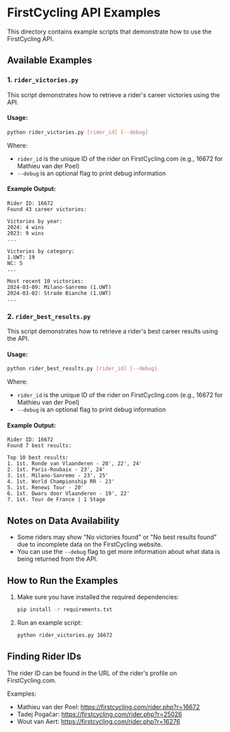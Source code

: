 # FirstCycling API Examples

This directory contains example scripts that demonstrate how to use the FirstCycling API.

## Available Examples

### 1. `rider_victories.py`

This script demonstrates how to retrieve a rider's career victories using the API.

#### Usage:

```bash
python rider_victories.py [rider_id] [--debug]
```

Where:
- `rider_id` is the unique ID of the rider on FirstCycling.com (e.g., 16672 for Mathieu van der Poel)
- `--debug` is an optional flag to print debug information

#### Example Output:

```
Rider ID: 16672
Found 43 career victories:

Victories by year:
2024: 4 wins
2023: 9 wins
...

Victories by category:
1.UWT: 19
NC: 5
...

Most recent 10 victories:
2024-03-09: Milano-Sanremo (1.UWT)
2024-03-02: Strade Bianche (1.UWT)
...
```

### 2. `rider_best_results.py`

This script demonstrates how to retrieve a rider's best career results using the API.

#### Usage:

```bash
python rider_best_results.py [rider_id] [--debug]
```

Where:
- `rider_id` is the unique ID of the rider on FirstCycling.com (e.g., 16672 for Mathieu van der Poel)
- `--debug` is an optional flag to print debug information

#### Example Output:

```
Rider ID: 16672
Found 7 best results:

Top 10 best results:
1. 1st. Ronde van Vlaanderen - 20', 22', 24'
2. 1st. Paris-Roubaix - 23', 24'
3. 1st. Milano-Sanremo - 23', 25'
4. 1st. World Championship RR - 23'
5. 1st. Renewi Tour - 20'
6. 1st. Dwars door Vlaanderen - 19', 22'
7. 1st. Tour de France | 1 Stage
```

## Notes on Data Availability

- Some riders may show "No victories found" or "No best results found" due to incomplete data on the FirstCycling website.
- You can use the `--debug` flag to get more information about what data is being returned from the API.

## How to Run the Examples

1. Make sure you have installed the required dependencies:
   ```bash
   pip install -r requirements.txt
   ```

2. Run an example script:
   ```bash
   python rider_victories.py 16672
   ```

## Finding Rider IDs

The rider ID can be found in the URL of the rider's profile on FirstCycling.com.

Examples:
- Mathieu van der Poel: https://firstcycling.com/rider.php?r=16672
- Tadej Pogačar: https://firstcycling.com/rider.php?r=25026
- Wout van Aert: https://firstcycling.com/rider.php?r=16276 